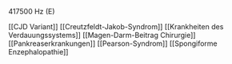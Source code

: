 417500 Hz (E)

[[CJD Variant]]
[[Creutzfeldt-Jakob-Syndrom]]
[[Krankheiten des Verdauungssystems]]
[[Magen-Darm-Beitrag Chirurgie]]
[[Pankreaserkrankungen]]
[[Pearson-Syndrom]]
[[Spongiforme Enzephalopathie]]